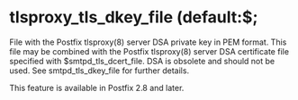 # tlsproxy_tls_dkey_file (default:$; 

 File with the Postfix tlsproxy(8) server DSA private key in PEM
format.  This file may be combined with the Postfix tlsproxy(8) server
DSA certificate file specified with $smtpd_tls_dcert_file.  DSA is
obsolete and should not be used.  See smtpd_tls_dkey_file for further
details. 

 This feature is available in Postfix 2.8 and later. 


